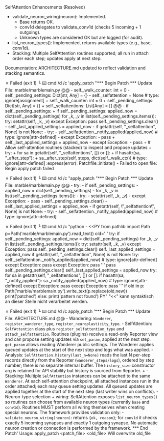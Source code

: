 SelfAttention Enhancements (Resolved)

- validate_neuron_wiring(neuron): Implemented.
  - Base returns OK.
  - conv1d delegates to validate_conv1d (checks 5 incoming + 1 outgoing).
  - Unknown types are considered OK but are logged (for audit).
- list_neuron_types(): Implemented, returns available types (e.g., base, conv1d).
- Stacking: Multiple SelfAttention routines supported; all run in attach order each step; updates apply at next step.

Documentation: ARCHITECTURE.md updated to reflect validation and stacking semantics.

✗ Failed (exit 1)
  └ ⌨️ cmd /d /c 'apply_patch "*** Begin Patch
    *** Update File: marble/marblemain.py
    @@
    -        self._walk_counter: int = 0
    -        self._pending_settings: Dict[str, Any] = {}
    -        self._selfattention = None  # type: ignore[assignment]
    +        self._walk_counter: int = 0
    +        self._pending_settings: Dict[str, Any] = {}
    +        self._selfattentions: List[Any] = []
    @@
    -                if self._pending_settings:
    +                if self._pending_settings:
                         applied_now = dict(self._pending_settings)
                         for _k, _v in list(self._pending_settings.items()):
                             try:
                                 setattr(self, _k, _v)
                             except Exception:
                                 pass
                         self._pending_settings.clear()
    -                    self._last_applied_settings = applied_now
    -                    if getattr(self, "_selfattention", None) is not None:
    -                        try:
    -                            self._selfattention._notify_applied(applied_now)  # type: ignore[attr-defined]
    -                        except Exception:
    -                            pass
    +                    self._last_applied_settings = applied_now
    -            except Exception:
    -                pass
    +            # Allow self-attention routines (stacked) to inspect and propose updates
    +            try:
    +                for sa in getattr(self, "_selfattentions", []) or []:
    +                    if hasattr(sa, "_after_step"):
    +                        sa._after_step(self, steps, dict(self._walk_ctx))  # type: ignore[attr-defined]
    :express(error): Patchfile::initiate() - Failed to open file: Begin
    apply patch failed

✗ Failed (exit 1)
  └ ⌨️ cmd /d /c "apply_patch \"*** Begin Patch
    *** Update File: marble/marblemain.py
    @@
    -            try:
    -                if self._pending_settings:
    -                    applied_now = dict(self._pending_settings)
    -                    for _k, _v in list(self._pending_settings.items()):
    -                        try:
    -                            setattr(self, _k, _v)
    -                        except Exception:
    -                            pass
    -                    self._pending_settings.clear()
    -                    self._last_applied_settings = applied_now
    -                    if getattr(self, \\\"_selfattention\\\", None) is not None:
    -                        try:
    -                            self._selfattention._notify_applied(applied_now)  # type: ignore[attr-defined]

✗ Failed (exit 1)
  └ ⌨️ cmd /d /c "python - <<PY
    from pathlib import Path
    p=Path('marble/marblemain.py').read_text()
    old='''            try:
                    if self._pending_settings:
                        applied_now = dict(self._pending_settings)
                        for _k, _v in list(self._pending_settings.items()):
                            try:
                                setattr(self, _k, _v)
                            except Exception:
                                pass
                        self._pending_settings.clear()
                        self._last_applied_settings = applied_now
                        if getattr(self, \"_selfattention\", None) is not None:
                            try:
                                self._selfattention._notify_applied(applied_now)  # type: ignore[attr-defined]
                            except Exception:
                                pass
                except Exception:
                    pass
    '''
                                pass
                        self._pending_settings.clear()
                        self._last_applied_settings = applied_now
                        try:
                            for sa in getattr(self, \"_selfattentions\", []) or []:
                                if hasattr(sa, \"_notify_applied\"):
                                    sa._notify_applied(applied_now)  # type: ignore[attr-defined]
                        except Exception:
                            pass
                except Exception:
                    pass
    '''
    if old in p:
        Path('marble/marblemain.py').write_text(p.replace(old,new))
        print('patched')
    else:
        print('pattern not found')
    PY"
    "<<" kann syntaktisch an dieser Stelle nicht verarbeitet werden.


✗ Failed (exit 1)
  └ ⌨️ cmd /d /c apply_patch '*** Begin Patch
    *** Update File: ARCHITECTURE.md
    @@
     - Wandering: `Wanderer`, `register_wanderer_type`, `register_neuroplasticity_type`.
       - SelfAttention: `SelfAttention` class plus `register_selfattention_type` and `attach_selfattention`. Routines
(plugins) receive a read-only Reporter view and can propose setting updates via `set_param`, applied at the next step.
`get_param` allows reading Wanderer public settings. The Wanderer applies queued updates at the start of the next step
and logs what was applied.
       - Analysis: `SelfAttention.history(last_n=None)` reads the last N per-step records directly from the Reporter
(`wanderer_steps/logs`), ordered by step number; there is no separate internal buffer. The `history_size` constructor
arg is retained for API stability but history is sourced from Reporter.
    +  - Stacking: Multiple `SelfAttention` instances can be attached to the same `Wanderer`. At each self-attention
checkpoint, all attached instances run in the order attached; each may queue setting updates. All queued updates are
applied together at the start of the next step (last writer wins on conflicts).
       - Neuron-type selection + wiring: SelfAttention exposes `list_neuron_types()` so routines can choose from
available neuron types (currently `base` and `conv1d`). Routines MUST perform all wiring themselves when creating
special neurons. The framework provides validation only:
         - `validate_neuron_wiring(neuron)`: returns `{ok, reason}`; for `conv1d` it checks exactly 5 incoming synapses
and exactly 1 outgoing synapse. No automatic neuron creation or connection is performed by the framework.
    *** End Patch'
    Usage: apply_patch <patch_file> <old_file>
    Will overwrite old_file


